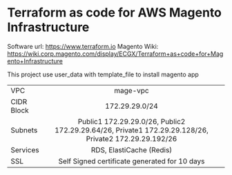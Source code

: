 # Terraform as code for AWS Magento Infrastructure

Software url: https://www.terraform.io
Magento Wiki: https://wiki.corp.magento.com/display/ECGX/Terraform+as+code+for+Magento+Infrastructure

This project use user_data with template_file to install magento app


| | | |
| ------------- |:-------------:| -----:|
| VPC | mage-vpc | |
|CIDR Block| 172.29.29.0/24 | |
| Subnets | Public1 172.29.29.0/26, Public2 172.29.29.64/26, Private1 172.29.29.128/26, Private2 172.29.29.192/26 | |
|Services| RDS, ElastiCache (Redis) | |
| SSL | Self Signed certificate generated for 10 days | |
